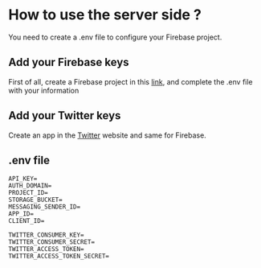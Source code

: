 # How to use the server side ?

You need to create a .env file to configure your Firebase project. 

## Add your Firebase keys

First of all, create a Firebase project in this [link](https://console.firebase.google.com/), and complete the .env file with your information

## Add your Twitter keys

Create an app in the [Twitter](https://developer.twitter.com/en/docs/twitter-api) website and same for Firebase.

## .env file

```
API_KEY=
AUTH_DOMAIN=
PROJECT_ID=
STORAGE_BUCKET=
MESSAGING_SENDER_ID=
APP_ID=
CLIENT_ID=

TWITTER_CONSUMER_KEY=
TWITTER_CONSUMER_SECRET=
TWITTER_ACCESS_TOKEN=
TWITTER_ACCESS_TOKEN_SECRET=
```
